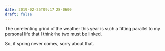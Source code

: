 ```yaml
---
date: 2019-02-25T09:17:28-0600
draft: false
---
```


The unrelenting grind of the weather this year is such a fitting parallel to my personal life that I think the two must be linked.

So, if spring never comes, sorry about that.

